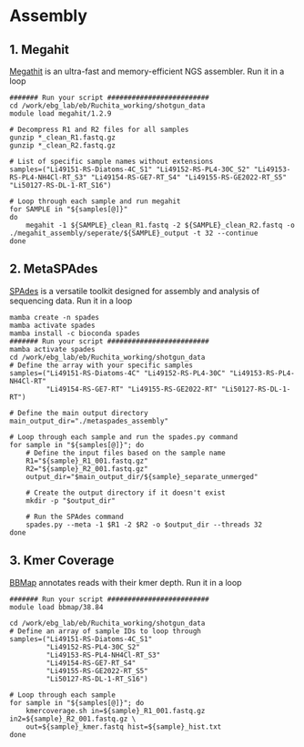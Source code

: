 # Assembly
## 1. Megahit
[Megathit](https://github.com/voutcn/megahit) is an ultra-fast and memory-efficient NGS assembler.
Run it in a loop
```
####### Run your script #########################
cd /work/ebg_lab/eb/Ruchita_working/shotgun_data
module load megahit/1.2.9

# Decompress R1 and R2 files for all samples
gunzip *_clean_R1.fastq.gz
gunzip *_clean_R2.fastq.gz

# List of specific sample names without extensions
samples=("Li49151-RS-Diatoms-4C_S1" "Li49152-RS-PL4-30C_S2" "Li49153-RS-PL4-NH4Cl-RT_S3" "Li49154-RS-GE7-RT_S4" "Li49155-RS-GE2022-RT_S5" "Li50127-RS-DL-1-RT_S16")

# Loop through each sample and run megahit
for SAMPLE in "${samples[@]}"
do
    megahit -1 ${SAMPLE}_clean_R1.fastq -2 ${SAMPLE}_clean_R2.fastq -o ./megahit_assembly/seperate/${SAMPLE}_output -t 32 --continue
done
```
## 2. MetaSPAdes
[SPAdes](https://github.com/ablab/spades) is a versatile toolkit designed for assembly and analysis of sequencing data.
Run it in a loop
```
mamba create -n spades
mamba activate spades
mamba install -c bioconda spades
####### Run your script #########################
mamba activate spades
cd /work/ebg_lab/eb/Ruchita_working/shotgun_data
# Define the array with your specific samples
samples=("Li49151-RS-Diatoms-4C" "Li49152-RS-PL4-30C" "Li49153-RS-PL4-NH4Cl-RT" 
         "Li49154-RS-GE7-RT" "Li49155-RS-GE2022-RT" "Li50127-RS-DL-1-RT")

# Define the main output directory
main_output_dir="./metaspades_assembly"

# Loop through each sample and run the spades.py command
for sample in "${samples[@]}"; do
    # Define the input files based on the sample name
    R1="${sample}_R1_001.fastq.gz"
    R2="${sample}_R2_001.fastq.gz"
    output_dir="$main_output_dir/${sample}_separate_unmerged"
    
    # Create the output directory if it doesn't exist
    mkdir -p "$output_dir"
    
    # Run the SPAdes command
    spades.py --meta -1 $R1 -2 $R2 -o $output_dir --threads 32
done
```
## 3. Kmer Coverage
[BBMap](https://jgi.doe.gov/data-and-tools/software-tools/bbtools/bb-tools-user-guide/bbmap-guide/) annotates reads with their kmer depth.
Run it in a loop
```
####### Run your script #########################
module load bbmap/38.84

cd /work/ebg_lab/eb/Ruchita_working/shotgun_data
# Define an array of sample IDs to loop through
samples=("Li49151-RS-Diatoms-4C_S1"
         "Li49152-RS-PL4-30C_S2"
         "Li49153-RS-PL4-NH4Cl-RT_S3"
         "Li49154-RS-GE7-RT_S4"
         "Li49155-RS-GE2022-RT_S5"
         "Li50127-RS-DL-1-RT_S16")

# Loop through each sample
for sample in "${samples[@]}"; do
    kmercoverage.sh in=${sample}_R1_001.fastq.gz in2=${sample}_R2_001.fastq.gz \
    out=${sample}_kmer.fastq hist=${sample}_hist.txt
done

```
